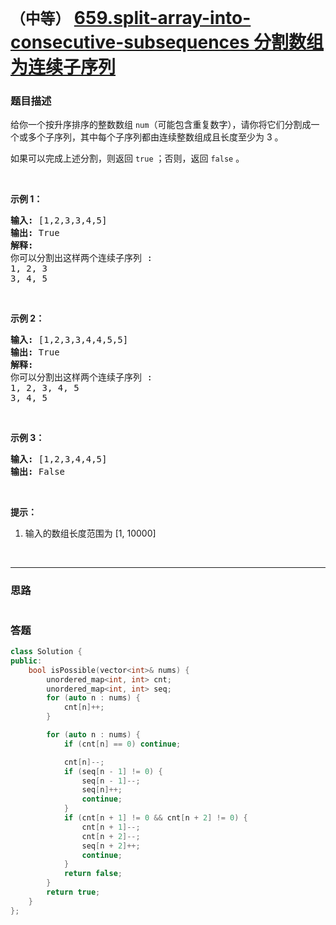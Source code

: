 # `（中等）` [659.split-array-into-consecutive-subsequences 分割数组为连续子序列](https://leetcode-cn.com/problems/split-array-into-consecutive-subsequences/)

### 题目描述
<p>给你一个按升序排序的整数数组 <code>num</code>（可能包含重复数字），请你将它们分割成一个或多个子序列，其中每个子序列都由连续整数组成且长度至少为 3 。</p>

<p>如果可以完成上述分割，则返回 <code>true</code> ；否则，返回 <code>false</code> 。</p>

<p>&nbsp;</p>

<p><strong>示例 1：</strong></p>

<pre><strong>输入:</strong> [1,2,3,3,4,5]
<strong>输出:</strong> True
<strong>解释:</strong>
你可以分割出这样两个连续子序列 : 
1, 2, 3
3, 4, 5
</pre>

<p>&nbsp;</p>

<p><strong>示例 2：</strong></p>

<pre><strong>输入:</strong> [1,2,3,3,4,4,5,5]
<strong>输出:</strong> True
<strong>解释:</strong>
你可以分割出这样两个连续子序列 : 
1, 2, 3, 4, 5
3, 4, 5
</pre>

<p>&nbsp;</p>

<p><strong>示例 3：</strong></p>

<pre><strong>输入:</strong> [1,2,3,4,4,5]
<strong>输出:</strong> False
</pre>

<p>&nbsp;</p>

<p><strong>提示：</strong></p>

<ol>
	<li>输入的数组长度范围为 [1, 10000]</li>
</ol>

<p>&nbsp;</p>


---
### 思路
```
```



### 答题
``` C++
class Solution {
public:
    bool isPossible(vector<int>& nums) {
        unordered_map<int, int> cnt;
        unordered_map<int, int> seq;
        for (auto n : nums) {
            cnt[n]++;
        }

        for (auto n : nums) {
            if (cnt[n] == 0) continue;

            cnt[n]--;
            if (seq[n - 1] != 0) {
                seq[n - 1]--;
                seq[n]++;
                continue;
            }
            if (cnt[n + 1] != 0 && cnt[n + 2] != 0) {
                cnt[n + 1]--;
                cnt[n + 2]--;
                seq[n + 2]++;
                continue;
            }
            return false;
        }
        return true;
    }
};

```





